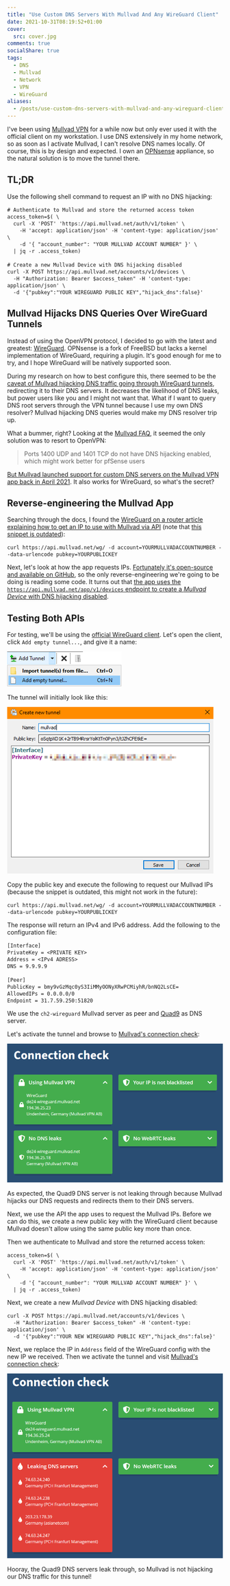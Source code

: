 ```yaml
---
title: "Use Custom DNS Servers With Mullvad And Any WireGuard Client"
date: 2021-10-31T08:19:52+01:00
cover:
  src: cover.jpg
comments: true
socialShare: true
tags:
  - DNS
  - Mullvad
  - Network
  - VPN
  - WireGuard
aliases:
  - /posts/use-custom-dns-servers-with-mullvad-and-any-wireguard-client
---
```


I've been using [Mullvad VPN](https://mullvad.net/) for a while now but only
ever used it with the official client on my workstation. I use DNS extensively
in my home network, so as soon as I activate Mullvad, I can't resolve DNS names
locally. Of course, this is by design and expected. I own an
[OPNsense](https://opnsense.org/) appliance, so the natural solution is to move
the tunnel there.

## TL;DR

Use the following shell command to request an IP with no DNS hijacking:

```shell
# Authenticate to Mullvad and store the returned access token
access_token=$( \
  curl -X 'POST' 'https://api.mullvad.net/auth/v1/token' \
    -H 'accept: application/json' -H 'content-type: application/json' \
    -d '{ "account_number": "YOUR MULLVAD ACCOUNT NUMBER" }' \
  | jq -r .access_token)

# Create a new Mullvad Device with DNS hijacking disabled
curl -X POST https://api.mullvad.net/accounts/v1/devices \
  -H "Authorization: Bearer $access_token" -H 'content-type: application/json' \
  -d '{"pubkey":"YOUR WIREGUARD PUBLIC KEY","hijack_dns":false}'
```

## Mullvad Hijacks DNS Queries Over WireGuard Tunnels

Instead of using the OpenVPN protocol, I decided to go with the latest and
greatest: [WireGuard](https://www.wireguard.com/). OPNsense is a fork of FreeBSD
but lacks a kernel implementation of WireGuard, requiring a plugin. It's good
enough for me to try, and I hope WireGuard will be natively supported soon.

During my research on how to best configure this, there seemed to be the
[caveat of Mullvad hijacking DNS traffic going through WireGuard tunnels](https://forum.netgate.com/topic/166804/unbound-dns-resolver-through-wireguard-tunnel-mullvad-vpn),
redirecting it to their DNS servers. It decreases the likelihood of DNS leaks,
but power users like you and I might not want that. What if I want to query DNS
root servers through the VPN tunnel because I use my own DNS resolver? Mullvad
hijacking DNS queries would make my DNS resolver trip up.

What a bummer, right? Looking at the
[Mullvad FAQ](https://mullvad.net/en/help/faq/), it seemed the only solution was
to resort to OpenVPN:

> Ports 1400 UDP and 1401 TCP do not have DNS hijacking enabled, which might
> work better for pfSense users

[But Mullvad launched support for custom DNS servers on the Mullvad VPN app back in April 2021](https://mullvad.net/ar/blog/2021/4/15/support-custom-dns-servers-launched/).
It also works for WireGuard, so what's the secret?

## Reverse-engineering the Mullvad App

Searching through the docs, I found the
[WireGuard on a router article explaining how to get an IP to use with Mullvad via API](https://mullvad.net/es/help/running-wireguard-router/)
(note that
[this snippet is outdated](https://github.com/mullvad/mullvadvpn-app/issues/473#issuecomment-1500461798)):

```shell
curl https://api.mullvad.net/wg/ -d account=YOURMULLVADACCOUNTNUMBER --data-urlencode pubkey=YOURPUBLICKEY
```

Next, let's look at how the app requests IPs.
[Fortunately it's open-source and available on GitHub](https://github.com/mullvad/mullvadvpn-app/issues/473#issuecomment-852064948),
so the only reverse-engineering we're going to be doing is reading some code. It
turns out that
[the app uses the `https://api.mullvad.net/app/v1/devices` endpoint to create a _Mullvad Device_ with DNS hijacking disabled](https://github.com/mullvad/mullvadvpn-app/blob/f300cda8767f3e07b62471677c5ea729d8a0dff0/mullvad-api/src/device.rs#L58-L66).

## Testing Both APIs

For testing, we'll be using the
[official WireGuard client](https://www.wireguard.com/install/). Let's open the
client, click `Add empty tunnel...`, and give it a name:

![Screenshot of WireGuard client "Add Tunnel" context menu](wireguard-add-tunnel-menu.png)

The tunnel will initially look like this:

![Screenshot of initial tunnel configuration](wireguard-initial-tunnel-configuration.png)

Copy the public key and execute the following to request our Mullvad IPs
(because the snippet is outdated, this might not work in the future):

```shell
curl https://api.mullvad.net/wg/ -d account=YOURMULLVADACCOUNTNUMBER --data-urlencode pubkey=YOURPUBLICKEY
```

The response will return an IPv4 and IPv6 address. Add the following to the
configuration file:

```text
[Interface]
PrivateKey = <PRIVATE KEY>
Address = <IPv4 ADRESS>
DNS = 9.9.9.9

[Peer]
PublicKey = bmy9vGzMqc0yS3IiMMyOONyXRwPCMiyhR/bnNQ2LsCE=
AllowedIPs = 0.0.0.0/0
Endpoint = 31.7.59.250:51820
```

We use the `ch2-wireguard` Mullvad server as peer and
[Quad9](https://quad9.org/) as DNS server.

Let's activate the tunnel and browse to
[Mullvad's connection check](https://mullvad.net/en/check):

![Screenshot of Mullvad connection check without leak](mullvad-connection-check-no-leak.png)

As expected, the Quad9 DNS server is not leaking through because Mullvad hijacks
our DNS requests and redirects them to their DNS servers.

Next, we use the API the app uses to request the Mullvad IPs. Before we can do
this, we create a new public key with the WireGuard client because Mullvad
doesn't allow using the same public key more than once.

Then we authenticate to Mullvad and store the returned access token:

```shell
access_token=$( \
  curl -X 'POST' 'https://api.mullvad.net/auth/v1/token' \
    -H 'accept: application/json' -H 'content-type: application/json' \
    -d '{ "account_number": "YOUR MULLVAD ACCOUNT NUMBER" }' \
  | jq -r .access_token)
```

Next, we create a new _Mullvad Device_ with DNS hijacking disabled:

```shell
curl -X POST https://api.mullvad.net/accounts/v1/devices \
  -H "Authorization: Bearer $access_token" -H 'content-type: application/json' \
  -d '{"pubkey":"YOUR NEW WIREGUARD PUBLIC KEY","hijack_dns":false}'
```

Next, we replace the IP in `Address` field of the WireGuard config with the new
IP we received. Then we activate the tunnel and visit
[Mullvad's connection check](https://mullvad.net/en/check):

![Screenshot of Mullvad connection check with leak](mullvad-connection-check-leak.png)

Hooray, the Quad9 DNS servers leak through, so Mullvad is not hijacking our DNS
traffic for this tunnel!
